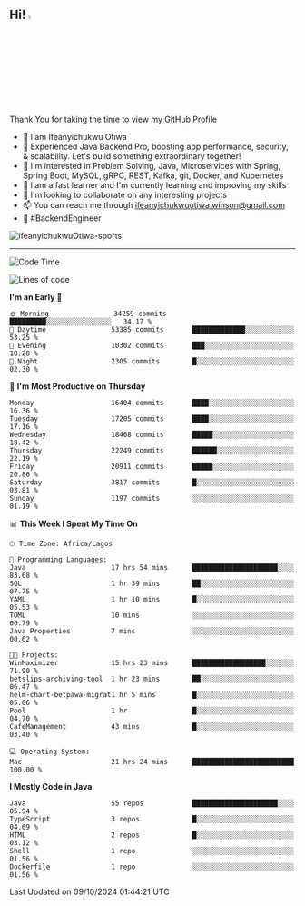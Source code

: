 <!-- BLOG-POST-LIST:START --><!-- BLOG-POST-LIST:END -->

## Hi! <img src="https://media.giphy.com/media/hvRJCLFzcasrR4ia7z/giphy.gif" width="4%"> 

Thank You for taking the time to view my GitHub Profile

- 👋 I am Ifeanyichukwu Otiwa
- 🚀 Experienced Java Backend Pro, boosting app performance, security, & scalability. Let's build something extraordinary together!
- 👀 I'm interested in Problem Solving, Java, Microservices with Spring, Spring Boot, MySQL, gRPC, REST, Kafka, git, Docker, and Kubernetes
- 🌱 I am a fast learner and I'm currently learning and improving my skills
- 💞️ I'm looking to collaborate on any interesting projects
- 📫 You can reach me through ifeanyichukwuotiwa.winson@gmail.com
- 🚀 #BackendEngineer

<p align="left" marginTop="10px"> <img src="https://komarev.com/ghpvc/?username=ifeanyichukwuOtiwa-sports&label=Profile%20views&color=0e75b6&style=for-the-badge" alt="ifeanyichukwuOtiwa-sports" /> </p>

***

<!--START_SECTION:waka-->
![Code Time](http://img.shields.io/badge/Code%20Time-2%2C964%20hrs%2037%20mins-blue)

![Lines of code](https://img.shields.io/badge/From%20Hello%20World%20I%27ve%20Written-24.4%20million%20lines%20of%20code-blue)

**I'm an Early 🐤** 

```text
🌞 Morning                34259 commits       █████████░░░░░░░░░░░░░░░░   34.17 % 
🌆 Daytime                53385 commits       █████████████░░░░░░░░░░░░   53.25 % 
🌃 Evening                10302 commits       ███░░░░░░░░░░░░░░░░░░░░░░   10.28 % 
🌙 Night                  2305 commits        █░░░░░░░░░░░░░░░░░░░░░░░░   02.30 % 
```
📅 **I'm Most Productive on Thursday** 

```text
Monday                   16404 commits       ████░░░░░░░░░░░░░░░░░░░░░   16.36 % 
Tuesday                  17205 commits       ████░░░░░░░░░░░░░░░░░░░░░   17.16 % 
Wednesday                18468 commits       █████░░░░░░░░░░░░░░░░░░░░   18.42 % 
Thursday                 22249 commits       ██████░░░░░░░░░░░░░░░░░░░   22.19 % 
Friday                   20911 commits       █████░░░░░░░░░░░░░░░░░░░░   20.86 % 
Saturday                 3817 commits        █░░░░░░░░░░░░░░░░░░░░░░░░   03.81 % 
Sunday                   1197 commits        ░░░░░░░░░░░░░░░░░░░░░░░░░   01.19 % 
```


📊 **This Week I Spent My Time On** 

```text
🕑︎ Time Zone: Africa/Lagos

💬 Programming Languages: 
Java                     17 hrs 54 mins      █████████████████████░░░░   83.68 % 
SQL                      1 hr 39 mins        ██░░░░░░░░░░░░░░░░░░░░░░░   07.75 % 
YAML                     1 hr 10 mins        █░░░░░░░░░░░░░░░░░░░░░░░░   05.53 % 
TOML                     10 mins             ░░░░░░░░░░░░░░░░░░░░░░░░░   00.79 % 
Java Properties          7 mins              ░░░░░░░░░░░░░░░░░░░░░░░░░   00.62 % 

🐱‍💻 Projects: 
WinMaximizer             15 hrs 23 mins      ██████████████████░░░░░░░   71.90 % 
betslips-archiving-tool  1 hr 23 mins        ██░░░░░░░░░░░░░░░░░░░░░░░   06.47 % 
helm-chart-betpawa-migrat1 hr 5 mins         █░░░░░░░░░░░░░░░░░░░░░░░░   05.06 % 
Pool                     1 hr                █░░░░░░░░░░░░░░░░░░░░░░░░   04.70 % 
CafeManagement           43 mins             █░░░░░░░░░░░░░░░░░░░░░░░░   03.40 % 

💻 Operating System: 
Mac                      21 hrs 24 mins      █████████████████████████   100.00 % 
```

**I Mostly Code in Java** 

```text
Java                     55 repos            █████████████████████░░░░   85.94 % 
TypeScript               3 repos             █░░░░░░░░░░░░░░░░░░░░░░░░   04.69 % 
HTML                     2 repos             █░░░░░░░░░░░░░░░░░░░░░░░░   03.12 % 
Shell                    1 repo              ░░░░░░░░░░░░░░░░░░░░░░░░░   01.56 % 
Dockerfile               1 repo              ░░░░░░░░░░░░░░░░░░░░░░░░░   01.56 % 
```




 Last Updated on 09/10/2024 01:44:21 UTC
<!--END_SECTION:waka-->

<!--
<p align="center">
![trophy](https://github-profile-trophy.vercel.app/?username=ifeanyichukwuOtiwa-sports&theme=onedark) (https://github.com/ryo-ma/github-profile-trophy)
</p>
-->

<!---
ifeanyi-otiwa/ifeanyi-otiwa is a ✨ special ✨ repository because its `README.md` (this file) appears on your GitHub profile.
You can click the Preview link to take a look at your changes.
--->
